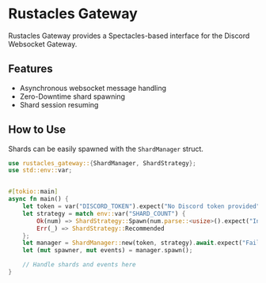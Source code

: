 # Rustacles Gateway

Rustacles Gateway provides a Spectacles-based interface for the Discord Websocket Gateway.

## Features
- Asynchronous websocket message handling
- Zero-Downtime shard spawning
- Shard session resuming

## How to Use

Shards can be easily spawned with the `ShardManager` struct.

```rust
use rustacles_gateway::{ShardManager, ShardStrategy};
use std::env::var;


#[tokio::main]
async fn main() {
    let token = var("DISCORD_TOKEN").expect("No Discord token provided");
    let strategy = match env::var("SHARD_COUNT") {
        Ok(num) => ShardStrategy::Spawn(num.parse::<usize>().expect("Invalid integer provided")),
        Err(_) => ShardStrategy::Recommended
    };
    let manager = ShardManager::new(token, strategy).await.expect("Failed to initialize shard manager");    
    let (mut spawner, mut events) = manager.spawn();

    // Handle shards and events here
}
```

